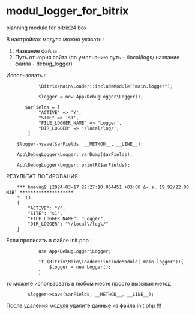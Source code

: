 # modul_logger_for_bitrix
planning module for bitrix24 box

В настройках модуля можно указать :
  1. Название файла
  2. Путь от корня сайта (по умолчанию путь - /local/logs/ название файла - debug_logger)

Использовать :

                \Bitrix\Main\Loader::includeModule("main.logger");

                $logger = new App\DebugLogger\Logger();                
              
           $arFields = [ 
                "ACTIVE" => 'Y',
                "SITE" => 's1',
                "FILE_LOGGER_NAME" => 'Logger',
                "DIR_LOGGER" => '/local/log/',
            ]
            
        $logger->save($arFields, __METHOD__, __LINE__);
        
        App\DebugLogger\Logger::varDump($arFields);
        
        App\DebugLogger\Logger::printR($arFields);
        
РЕЗУЛЬТАТ ЛОГИРОВАНИЯ :
                    
        *** hmevug9 [2024-03-17 22:27:10.064451 +03:00 Δ- s, 19.92/22.00 MiB] ********************
        *  13
        {
            "ACTIVE": "Y",
            "SITE": "s1",
            "FILE_LOGGER_NAME": "Logger",
            "DIR_LOGGER": "\/local\/log\/"
        }        

Если прописать в файле init.php : 
          
                use App\DebugLogger\Logger;

                if (Bitrix\Main\Loader::includeModule('main.logger')){
                    $logger = new Logger();
                }
          

то можете использовать в любом месте просто вызывая метод 
            
            $logger->save($arFields, __METHOD__, __LINE__);
            
После удаления модуля удалите данные из файла init.php !!!

